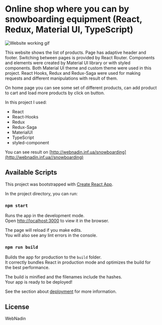 # Online shop where you can by snowboarding equipment (React, Redux, Material UI, TypeScript)

![Website working gif](https://github.com/WebNadin/snowboarding-online-store-react-typescript-redux-materialui/blob/dev/readme-img.gif)

This website shows the list of products. Page has adaptive header and footer. Switching between pages is provided 
by React Router. Components and elements were created by Material UI library or with styled components. Both 
Material UI theme and custom theme were used in this project. React Hooks, Redux 
and Redux-Saga were used for making requests and different manipulations with result of them.

On home page you can see some set of different products, can add product to cart and load more products by click on 
button.

In this project I used:
- React
- React-Hooks
- Redux
- Redux-Saga
- MaterialUI
- TypeScript
- styled-component


You can see result on [http://webnadin.inf.ua/snowboarding](http://webnadin.inf.ua//snowboarding)

## Available Scripts

This project was bootstrapped with [Create React App](https://github.com/facebook/create-react-app).

In the project directory, you can run:

### `npm start`

Runs the app in the development mode.\
Open [http://localhost:3000](http://localhost:3000) to view it in the browser.

The page will reload if you make edits.\
You will also see any lint errors in the console.

### `npm run build`

Builds the app for production to the `build` folder.\
It correctly bundles React in production mode and optimizes the build for the best performance.

The build is minified and the filenames include the hashes.\
Your app is ready to be deployed!

See the section about [deployment](https://facebook.github.io/create-react-app/docs/deployment) for more information.

License
----

WebNadin
